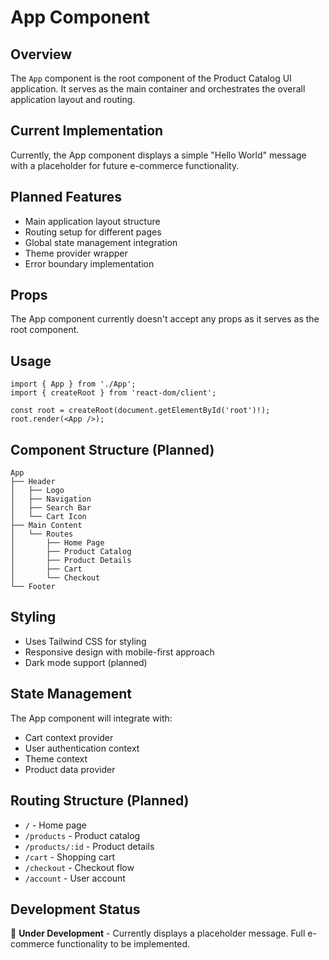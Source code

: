# App Component

## Overview

The `App` component is the root component of the Product Catalog UI application. It serves as the main container and orchestrates the overall application layout and routing.

## Current Implementation

Currently, the App component displays a simple "Hello World" message with a placeholder for future e-commerce functionality.

## Planned Features

- Main application layout structure
- Routing setup for different pages
- Global state management integration
- Theme provider wrapper
- Error boundary implementation

## Props

The App component currently doesn't accept any props as it serves as the root component.

## Usage

```tsx
import { App } from './App';
import { createRoot } from 'react-dom/client';

const root = createRoot(document.getElementById('root')!);
root.render(<App />);
```

## Component Structure (Planned)

```
App
├── Header
│   ├── Logo
│   ├── Navigation
│   ├── Search Bar
│   └── Cart Icon
├── Main Content
│   └── Routes
│       ├── Home Page
│       ├── Product Catalog
│       ├── Product Details
│       ├── Cart
│       └── Checkout
└── Footer
```

## Styling

- Uses Tailwind CSS for styling
- Responsive design with mobile-first approach
- Dark mode support (planned)

## State Management

The App component will integrate with:
- Cart context provider
- User authentication context
- Theme context
- Product data provider

## Routing Structure (Planned)

- `/` - Home page
- `/products` - Product catalog
- `/products/:id` - Product details
- `/cart` - Shopping cart
- `/checkout` - Checkout flow
- `/account` - User account

## Development Status

🚧 **Under Development** - Currently displays a placeholder message. Full e-commerce functionality to be implemented.